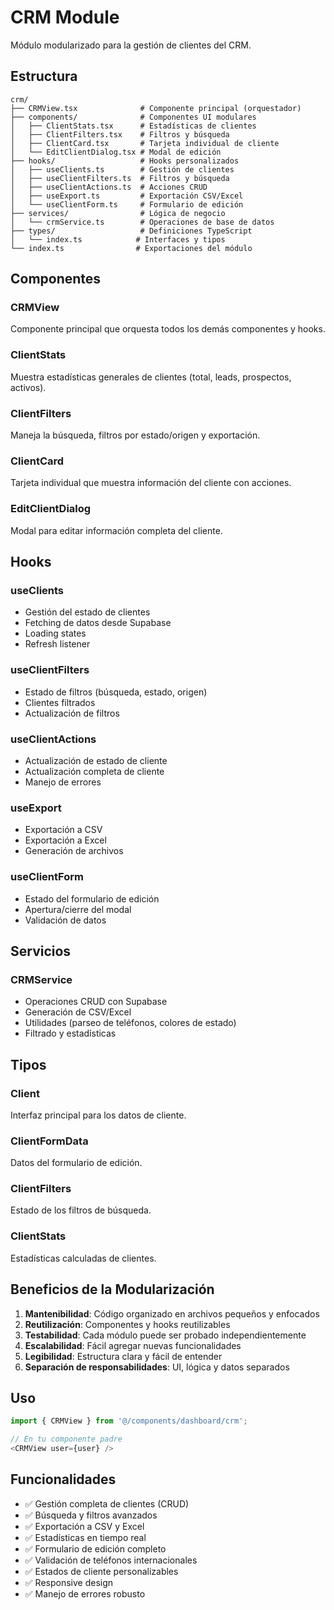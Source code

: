 # CRM Module

Módulo modularizado para la gestión de clientes del CRM.

## Estructura

```
crm/
├── CRMView.tsx              # Componente principal (orquestador)
├── components/              # Componentes UI modulares
│   ├── ClientStats.tsx      # Estadísticas de clientes
│   ├── ClientFilters.tsx    # Filtros y búsqueda
│   ├── ClientCard.tsx       # Tarjeta individual de cliente
│   └── EditClientDialog.tsx # Modal de edición
├── hooks/                   # Hooks personalizados
│   ├── useClients.ts        # Gestión de clientes
│   ├── useClientFilters.ts  # Filtros y búsqueda
│   ├── useClientActions.ts  # Acciones CRUD
│   ├── useExport.ts         # Exportación CSV/Excel
│   └── useClientForm.ts     # Formulario de edición
├── services/                # Lógica de negocio
│   └── crmService.ts        # Operaciones de base de datos
├── types/                   # Definiciones TypeScript
│   └── index.ts            # Interfaces y tipos
└── index.ts                # Exportaciones del módulo
```

## Componentes

### CRMView
Componente principal que orquesta todos los demás componentes y hooks.

### ClientStats
Muestra estadísticas generales de clientes (total, leads, prospectos, activos).

### ClientFilters
Maneja la búsqueda, filtros por estado/origen y exportación.

### ClientCard
Tarjeta individual que muestra información del cliente con acciones.

### EditClientDialog
Modal para editar información completa del cliente.

## Hooks

### useClients
- Gestión del estado de clientes
- Fetching de datos desde Supabase
- Loading states
- Refresh listener

### useClientFilters
- Estado de filtros (búsqueda, estado, origen)
- Clientes filtrados
- Actualización de filtros

### useClientActions
- Actualización de estado de cliente
- Actualización completa de cliente
- Manejo de errores

### useExport
- Exportación a CSV
- Exportación a Excel
- Generación de archivos

### useClientForm
- Estado del formulario de edición
- Apertura/cierre del modal
- Validación de datos

## Servicios

### CRMService
- Operaciones CRUD con Supabase
- Generación de CSV/Excel
- Utilidades (parseo de teléfonos, colores de estado)
- Filtrado y estadísticas

## Tipos

### Client
Interfaz principal para los datos de cliente.

### ClientFormData
Datos del formulario de edición.

### ClientFilters
Estado de los filtros de búsqueda.

### ClientStats
Estadísticas calculadas de clientes.

## Beneficios de la Modularización

1. **Mantenibilidad**: Código organizado en archivos pequeños y enfocados
2. **Reutilización**: Componentes y hooks reutilizables
3. **Testabilidad**: Cada módulo puede ser probado independientemente
4. **Escalabilidad**: Fácil agregar nuevas funcionalidades
5. **Legibilidad**: Estructura clara y fácil de entender
6. **Separación de responsabilidades**: UI, lógica y datos separados

## Uso

```typescript
import { CRMView } from '@/components/dashboard/crm';

// En tu componente padre
<CRMView user={user} />
```

## Funcionalidades

- ✅ Gestión completa de clientes (CRUD)
- ✅ Búsqueda y filtros avanzados
- ✅ Exportación a CSV y Excel
- ✅ Estadísticas en tiempo real
- ✅ Formulario de edición completo
- ✅ Validación de teléfonos internacionales
- ✅ Estados de cliente personalizables
- ✅ Responsive design
- ✅ Manejo de errores robusto